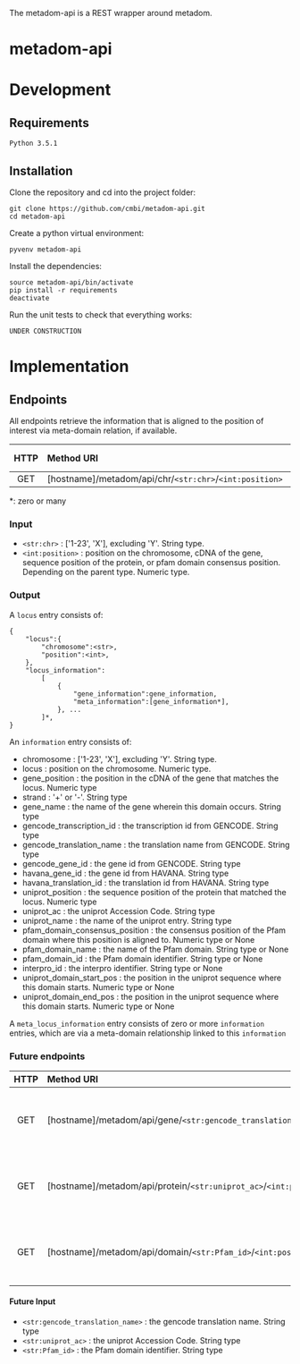 The metadom-api is a REST wrapper around metadom.

# metadom-api
# Development

## Requirements

    Python 3.5.1

## Installation

Clone the repository and cd into the project folder:

    git clone https://github.com/cmbi/metadom-api.git
    cd metadom-api

Create a python virtual environment:

    pyvenv metadom-api

Install the dependencies:

    source metadom-api/bin/activate
    pip install -r requirements
    deactivate

Run the unit tests to check that everything works:

    UNDER CONSTRUCTION

# Implementation 
## Endpoints
All endpoints retrieve the information that is aligned to the position of interest via meta-domain relation, if available.

| HTTP | Method URI | Output type |
| :---: | :-- | :-- |
| GET | [hostname]/metadom/api/chr/`<str:chr>`/`<int:position>` | `locus` |

 \*: zero or many

### Input

* `<str:chr>` : ['1-23', 'X'], excluding 'Y'. String type.
* `<int:position>` : position on the chromosome, cDNA of the gene, sequence position of the protein, or pfam domain consensus position. Depending on the parent type. Numeric type.

### Output
A `locus` entry consists of:
```
{
    "locus":{
        "chromosome":<str>,
        "position":<int>,
    },
    "locus_information": 
        [
            {
                "gene_information":gene_information,
                "meta_information":[gene_information*],
            }, ...
        ]*,
}
```

An `information` entry consists of:
* chromosome : ['1-23', 'X'], excluding 'Y'. String type.
* locus : position on the chromosome. Numeric type.
* gene_position : the position in the cDNA of the gene that matches the locus. Numeric type
* strand : '+' or '-'. String type
* gene_name : the name of the gene wherein this domain occurs. String type
* gencode_transcription_id : the transcription id from GENCODE. String type
* gencode_translation_name : the translation name from GENCODE. String type
* gencode_gene_id : the gene id from GENCODE. String type
* havana_gene_id : the gene id from HAVANA. String type
* havana_translation_id : the translation id from HAVANA. String type
* uniprot_position : the sequence position of the protein that matched the locus. Numeric type
* uniprot_ac : the uniprot Accession Code. String type
* uniprot_name : the name of the uniprot entry. String type
* pfam_domain_consensus_position : the consensus position of the Pfam domain where this position is aligned to. Numeric type  or None
* pfam_domain_name : the name of the Pfam domain. String type or None
* pfam_domain_id : the Pfam domain identifier. String type  or None
* interpro_id : the interpro identifier. String type  or None
* uniprot_domain_start_pos : the position in the uniprot sequence where this domain starts. Numeric type or None
* uniprot_domain_end_pos : the position in the uniprot sequence where this domain starts. Numeric type or None

A `meta_locus_information` entry consists of zero or more `information` entries, which are via a meta-domain relationship linked to this `information`

### Future endpoints
| HTTP | Method URI | Output type |
| :---: | :-- | :-- |
| GET | [hostname]/metadom/api/gene/`<str:gencode_translation_name>`/`<int:position>` | <code> { <br>&nbsp; info:locus_information, <br>&nbsp; meta-domain_mapping:[locus_information*] <br>} <code/> |
| GET | [hostname]/metadom/api/protein/`<str:uniprot_ac>`/`<int:position>` | <code> { <br>&nbsp; info:locus_information, <br>&nbsp; meta-domain_mapping:[locus_information*] <br>} <code/> |
| GET | [hostname]/metadom/api/domain/`<str:Pfam_id>`/`<int:position>` | <code> { <br>&nbsp; info:locus_information, <br>&nbsp; meta-domain_mapping:[locus_information*] <br>} <code/> |

#### Future Input

* `<str:gencode_translation_name>` : the gencode translation name. String type
* `<str:uniprot_ac>` : the uniprot Accession Code. String type
* `<str:Pfam_id>` : the Pfam domain identifier. String type
